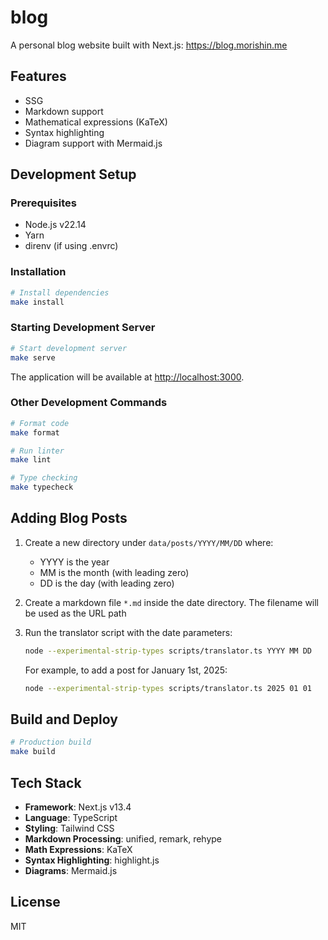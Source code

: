 # blog

A personal blog website built with Next.js: https://blog.morishin.me

## Features

- SSG
- Markdown support
- Mathematical expressions (KaTeX)
- Syntax highlighting
- Diagram support with Mermaid.js

## Development Setup

### Prerequisites

- Node.js v22.14
- Yarn
- direnv (if using .envrc)

### Installation

```bash
# Install dependencies
make install
```

### Starting Development Server

```bash
# Start development server
make serve
```

The application will be available at [http://localhost:3000](http://localhost:3000).

### Other Development Commands

```bash
# Format code
make format

# Run linter
make lint

# Type checking
make typecheck
```

## Adding Blog Posts

1. Create a new directory under `data/posts/YYYY/MM/DD` where:
   - YYYY is the year
   - MM is the month (with leading zero)
   - DD is the day (with leading zero)
2. Create a markdown file `*.md` inside the date directory. The filename will be used as the URL path
3. Run the translator script with the date parameters:
    ```bash
    node --experimental-strip-types scripts/translator.ts YYYY MM DD
    ```

    For example, to add a post for January 1st, 2025:

    ```bash
    node --experimental-strip-types scripts/translator.ts 2025 01 01
    ```

## Build and Deploy

```bash
# Production build
make build
```

## Tech Stack

- **Framework**: Next.js v13.4
- **Language**: TypeScript
- **Styling**: Tailwind CSS
- **Markdown Processing**: unified, remark, rehype
- **Math Expressions**: KaTeX
- **Syntax Highlighting**: highlight.js
- **Diagrams**: Mermaid.js

## License

MIT 